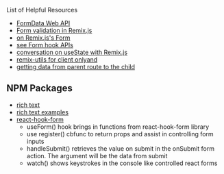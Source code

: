 List of Helpful Resources

- [FormData Web API](https://developer.mozilla.org/en-US/docs/Web/API/FormData)
- [Form validation in Remix.js](https://blog.logrocket.com/how-to-validate-forms-remix/)
- [on Remix.js's Form](https://dev.to/zachtylr21/stable-forms-in-remix-226p)
- [see Form hook APIs](https://betterprogramming.pub/mastering-remix-forms-615cab9a274d)
- [conversation on useState with Remix.js](https://stackoverflow.com/questions/71005650/handling-ui-state-in-remix-run)
- [remix-utils for client only](https://github.com/sergiodxa/remix-utils#clientonly)[and](https://github.com/sergiodxa/remix-utils#usehydrated)
- [getting data from parent route to the child](https://spin.atomicobject.com/2023/01/26/remix-routing/)

## NPM Packages

- [rich text](https://github.com/inokawa/rich-textarea)
- [rich text examples](https://github.com/inokawa/rich-textarea/tree/982c733331997d7605e05a08c8676e844c3671d7/stories)
- [react-hook-form](https://react-hook-form.com/get-started)
  - useForm() hook brings in functions from react-hook-form library
  - use register() cbfunc to return props and assist in controlling form inputs
  - handleSubmit() retrieves the value on submit in the onSubmit form action. The argument will be the data from submit
  - watch() shows keystrokes in the console like controlled react forms
